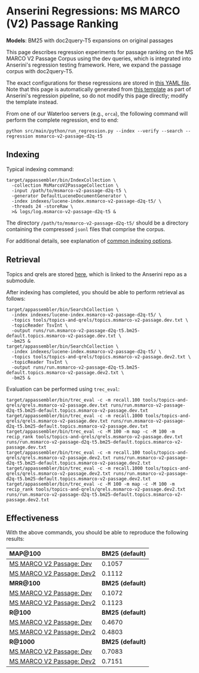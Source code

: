 # Anserini Regressions: MS MARCO (V2) Passage Ranking

**Models**: BM25 with doc2query-T5 expansions on original passages

This page describes regression experiments for passage ranking on the MS MARCO V2 Passage Corpus using the dev queries, which is integrated into Anserini's regression testing framework.
Here, we expand the passage corpus with doc2query-T5.

The exact configurations for these regressions are stored in [this YAML file](../../src/main/resources/regression/msmarco-v2-passage-d2q-t5.yaml).
Note that this page is automatically generated from [this template](../../src/main/resources/docgen/templates/msmarco-v2-passage-d2q-t5.template) as part of Anserini's regression pipeline, so do not modify this page directly; modify the template instead.

From one of our Waterloo servers (e.g., `orca`), the following command will perform the complete regression, end to end:

```
python src/main/python/run_regression.py --index --verify --search --regression msmarco-v2-passage-d2q-t5
```

## Indexing

Typical indexing command:

```
target/appassembler/bin/IndexCollection \
  -collection MsMarcoV2PassageCollection \
  -input /path/to/msmarco-v2-passage-d2q-t5 \
  -generator DefaultLuceneDocumentGenerator \
  -index indexes/lucene-index.msmarco-v2-passage-d2q-t5/ \
  -threads 24 -storeRaw \
  >& logs/log.msmarco-v2-passage-d2q-t5 &
```

The directory `/path/to/msmarco-v2-passage-d2q-t5/` should be a directory containing the compressed `jsonl` files that comprise the corpus.

For additional details, see explanation of [common indexing options](../../docs/common-indexing-options.md).

## Retrieval

Topics and qrels are stored [here](https://github.com/castorini/anserini-tools/tree/master/topics-and-qrels), which is linked to the Anserini repo as a submodule.

After indexing has completed, you should be able to perform retrieval as follows:

```
target/appassembler/bin/SearchCollection \
  -index indexes/lucene-index.msmarco-v2-passage-d2q-t5/ \
  -topics tools/topics-and-qrels/topics.msmarco-v2-passage.dev.txt \
  -topicReader TsvInt \
  -output runs/run.msmarco-v2-passage-d2q-t5.bm25-default.topics.msmarco-v2-passage.dev.txt \
  -bm25 &
target/appassembler/bin/SearchCollection \
  -index indexes/lucene-index.msmarco-v2-passage-d2q-t5/ \
  -topics tools/topics-and-qrels/topics.msmarco-v2-passage.dev2.txt \
  -topicReader TsvInt \
  -output runs/run.msmarco-v2-passage-d2q-t5.bm25-default.topics.msmarco-v2-passage.dev2.txt \
  -bm25 &
```

Evaluation can be performed using `trec_eval`:

```
target/appassembler/bin/trec_eval -c -m recall.100 tools/topics-and-qrels/qrels.msmarco-v2-passage.dev.txt runs/run.msmarco-v2-passage-d2q-t5.bm25-default.topics.msmarco-v2-passage.dev.txt
target/appassembler/bin/trec_eval -c -m recall.1000 tools/topics-and-qrels/qrels.msmarco-v2-passage.dev.txt runs/run.msmarco-v2-passage-d2q-t5.bm25-default.topics.msmarco-v2-passage.dev.txt
target/appassembler/bin/trec_eval -c -M 100 -m map -c -M 100 -m recip_rank tools/topics-and-qrels/qrels.msmarco-v2-passage.dev.txt runs/run.msmarco-v2-passage-d2q-t5.bm25-default.topics.msmarco-v2-passage.dev.txt
target/appassembler/bin/trec_eval -c -m recall.100 tools/topics-and-qrels/qrels.msmarco-v2-passage.dev2.txt runs/run.msmarco-v2-passage-d2q-t5.bm25-default.topics.msmarco-v2-passage.dev2.txt
target/appassembler/bin/trec_eval -c -m recall.1000 tools/topics-and-qrels/qrels.msmarco-v2-passage.dev2.txt runs/run.msmarco-v2-passage-d2q-t5.bm25-default.topics.msmarco-v2-passage.dev2.txt
target/appassembler/bin/trec_eval -c -M 100 -m map -c -M 100 -m recip_rank tools/topics-and-qrels/qrels.msmarco-v2-passage.dev2.txt runs/run.msmarco-v2-passage-d2q-t5.bm25-default.topics.msmarco-v2-passage.dev2.txt
```

## Effectiveness

With the above commands, you should be able to reproduce the following results:

| **MAP@100**                                                                                                  | **BM25 (default)**|
|:-------------------------------------------------------------------------------------------------------------|-----------|
| [MS MARCO V2 Passage: Dev](https://microsoft.github.io/msmarco/TREC-Deep-Learning.html)                      | 0.1057    |
| [MS MARCO V2 Passage: Dev2](https://microsoft.github.io/msmarco/TREC-Deep-Learning.html)                     | 0.1112    |
| **MRR@100**                                                                                                  | **BM25 (default)**|
| [MS MARCO V2 Passage: Dev](https://microsoft.github.io/msmarco/TREC-Deep-Learning.html)                      | 0.1072    |
| [MS MARCO V2 Passage: Dev2](https://microsoft.github.io/msmarco/TREC-Deep-Learning.html)                     | 0.1123    |
| **R@100**                                                                                                    | **BM25 (default)**|
| [MS MARCO V2 Passage: Dev](https://microsoft.github.io/msmarco/TREC-Deep-Learning.html)                      | 0.4670    |
| [MS MARCO V2 Passage: Dev2](https://microsoft.github.io/msmarco/TREC-Deep-Learning.html)                     | 0.4803    |
| **R@1000**                                                                                                   | **BM25 (default)**|
| [MS MARCO V2 Passage: Dev](https://microsoft.github.io/msmarco/TREC-Deep-Learning.html)                      | 0.7083    |
| [MS MARCO V2 Passage: Dev2](https://microsoft.github.io/msmarco/TREC-Deep-Learning.html)                     | 0.7151    |
